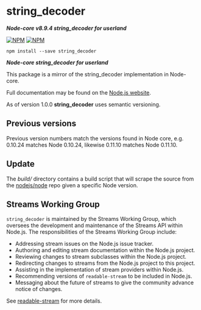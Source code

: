 <h1 id="string_decoder">string_decoder</h1>

<p><strong><em>Node-core v8.9.4 string_decoder for userland</em></strong></p>

<p><a href="https://nodei.co/npm/string_decoder/"><img src="https://nodei.co/npm/string_decoder.png?downloads=true&amp;downloadRank=true" alt="NPM" /></a>
<a href="https://nodei.co/npm/string_decoder/"><img src="https://nodei.co/npm-dl/string_decoder.png?&amp;months=6&amp;height=3" alt="NPM" /></a></p>

<pre><code class="bash">npm install --save string_decoder
</code></pre>

<p><strong><em>Node-core string_decoder for userland</em></strong></p>

<p>This package is a mirror of the string_decoder implementation in Node-core.</p>

<p>Full documentation may be found on the <a href="https://nodejs.org/dist/v8.9.4/docs/api/">Node.js website</a>.</p>

<p>As of version 1.0.0 <strong>string_decoder</strong> uses semantic versioning.</p>

<h2 id="previous-versions">Previous versions</h2>

<p>Previous version numbers match the versions found in Node core, e.g. 0.10.24 matches Node 0.10.24, likewise 0.11.10 matches Node 0.11.10.</p>

<h2 id="update">Update</h2>

<p>The <em>build/</em> directory contains a build script that will scrape the source from the <a href="https://github.com/nodejs/node">nodejs/node</a> repo given a specific Node version.</p>

<h2 id="streams-working-group">Streams Working Group</h2>

<p><code>string_decoder</code> is maintained by the Streams Working Group, which
oversees the development and maintenance of the Streams API within
Node.js. The responsibilities of the Streams Working Group include:</p>

<ul>
<li>Addressing stream issues on the Node.js issue tracker.</li>
<li>Authoring and editing stream documentation within the Node.js project.</li>
<li>Reviewing changes to stream subclasses within the Node.js project.</li>
<li>Redirecting changes to streams from the Node.js project to this
project.</li>
<li>Assisting in the implementation of stream providers within Node.js.</li>
<li>Recommending versions of <code>readable-stream</code> to be included in Node.js.</li>
<li>Messaging about the future of streams to give the community advance
notice of changes.</li>
</ul>

<p>See <a href="https://github.com/nodejs/readable-stream">readable-stream</a> for
more details.</p>
